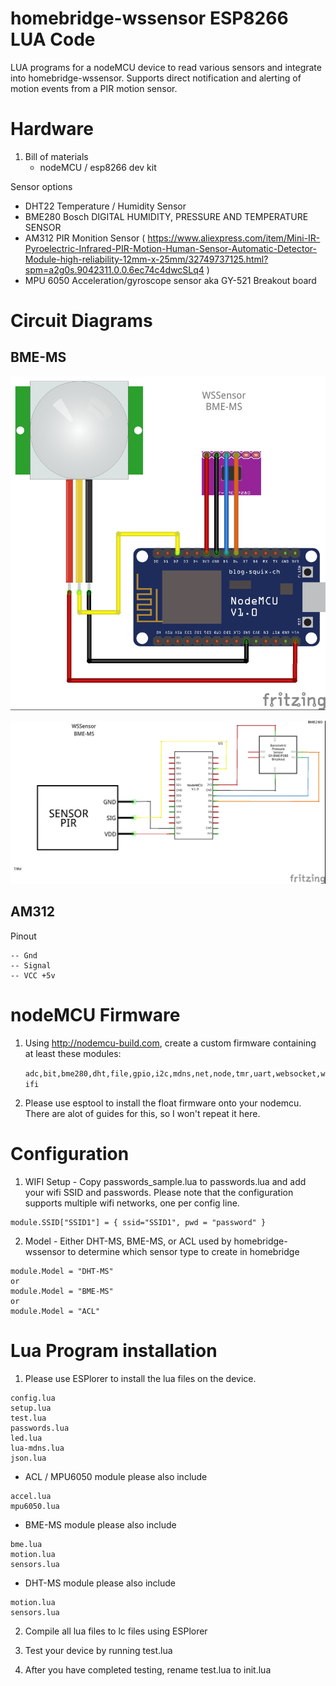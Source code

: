 # homebridge-wssensor ESP8266 LUA Code

LUA programs for a nodeMCU device to read various sensors and integrate into homebridge-wssensor.  Supports direct notification and alerting of motion events from a PIR motion sensor.

# Hardware

1. Bill of materials
   - nodeMCU / esp8266 dev kit

Sensor options

   - DHT22 Temperature / Humidity Sensor
   - BME280 Bosch DIGITAL HUMIDITY, PRESSURE AND TEMPERATURE SENSOR
   - AM312 PIR Monition Sensor  ( https://www.aliexpress.com/item/Mini-IR-Pyroelectric-Infrared-PIR-Motion-Human-Sensor-Automatic-Detector-Module-high-reliability-12mm-x-25mm/32749737125.html?spm=a2g0s.9042311.0.0.6ec74c4dwcSLq4 )
   - MPU 6050 Acceleration/gyroscope sensor aka GY-521 Breakout board

# Circuit Diagrams

## BME-MS

![BME-MS](ESP8266%20-%20WSSensor_bb.jpg)

![BME-MS](ESP8266%20-%20WSSensor_schem.jpg)

## AM312

Pinout

```
-- Gnd
-- Signal
-- VCC +5v
```

# nodeMCU Firmware

1. Using http://nodemcu-build.com, create a custom firmware containing at least
   these modules:

   `adc,bit,bme280,dht,file,gpio,i2c,mdns,net,node,tmr,uart,websocket,wifi`


2. Please use esptool to install the float firmware onto your nodemcu.  There are alot of guides for this, so I won't repeat it here.

# Configuration

1. WIFI Setup - Copy passwords_sample.lua to passwords.lua and add your wifi SSID and passwords.  Please note
   that the configuration supports multiple wifi networks, one per config line.
```
module.SSID["SSID1"] = { ssid="SSID1", pwd = "password" }
```

2. Model - Either DHT-MS,  BME-MS, or ACL used by homebridge-wssensor to determine which sensor type to create in homebridge

```
module.Model = "DHT-MS"
or
module.Model = "BME-MS"
or
module.Model = "ACL"
```

# Lua Program installation

1. Please use ESPlorer to install the lua files on the device.

```
config.lua
setup.lua
test.lua
passwords.lua
led.lua
lua-mdns.lua
json.lua
```

* ACL / MPU6050 module please also include

```
accel.lua
mpu6050.lua
```

* BME-MS module please also include

```
bme.lua
motion.lua
sensors.lua
```

* DHT-MS module please also include

```
motion.lua
sensors.lua
```

2. Compile all lua files to lc files using ESPlorer

3. Test your device by running test.lua

4. After you have completed testing, rename test.lua to init.lua
